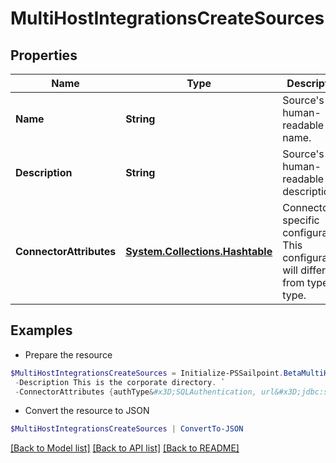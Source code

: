 # MultiHostIntegrationsCreateSources
## Properties

Name | Type | Description | Notes
------------ | ------------- | ------------- | -------------
**Name** | **String** | Source&#39;s human-readable name. | 
**Description** | **String** | Source&#39;s human-readable description. | [optional] 
**ConnectorAttributes** | [**System.Collections.Hashtable**](AnyType.md) | Connector specific configuration. This configuration will differ from type to type. | [optional] 

## Examples

- Prepare the resource
```powershell
$MultiHostIntegrationsCreateSources = Initialize-PSSailpoint.BetaMultiHostIntegrationsCreateSources  -Name My Source `
 -Description This is the corporate directory. `
 -ConnectorAttributes {authType&#x3D;SQLAuthentication, url&#x3D;jdbc:sqlserver://178.18.41.118:1433, user&#x3D;username, driverClass&#x3D;com.microsoft.sqlserver.jdbc.SQLServerDriver, maxSourcesPerAggGroup&#x3D;10, maxAllowedSources&#x3D;300}
```

- Convert the resource to JSON
```powershell
$MultiHostIntegrationsCreateSources | ConvertTo-JSON
```

[[Back to Model list]](../README.md#documentation-for-models) [[Back to API list]](../README.md#documentation-for-api-endpoints) [[Back to README]](../README.md)


